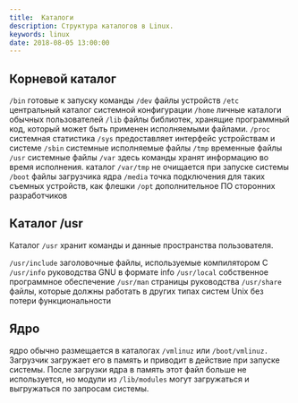 ```yaml
---
title:  Каталоги
description: Структура каталогов в Linux.
keywords: linux
date: 2018-08-05 13:00:00
---
```


## Корневой каталог

`/bin` готовые к запуску команды 
`/dev` файлы устройств 
`/etc` центральный каталог системной конфигурации 
`/home` личные каталоги обычных пользователей 
`/lib` файлы библиотек, хранящие программный код, который может быть применен исполняемыми файлами. 
`/proc` системная статистика 
`/sys` предоставляет интерфейс устройствам и системе 
`/sbin` системные исполняемые файлы 
`/tmp` временные файлы 
`/usr` системные файлы 
`/var` здесь команды хранят информацию во время исполнения. каталог `/var/tmp` не очищается при запуске системы 
`/boot` файлы загрузчика ядра 
`/media` точка подключения для таких съемных устройств, как флешки 
`/opt` дополнительное ПО сторонних разработчиков

## Каталог /usr

Каталог `/usr` хранит команды и данные пространства пользователя.

`/usr/include` заголовочные файлы, используемые компилятором C 
`/usr/info` руководства GNU в формате info 
`/usr/local` собственное программное обеспечение 
`/usr/man` страницы руководства 
`/usr/share` файлы, которые должны работать в других типах систем Unix без потери функциональности

## Ядро

ядро обычно размещается в каталогах `/vmlinuz` или `/boot/vmlinuz.` Загрузчик загружает его в память и приводит в действие при запуске системы. После загрузки ядра в память этот файл больше не используется, но модули из `/lib/modules` могут загружаться и выгружаться по запросам системы.